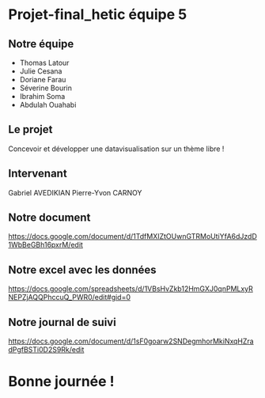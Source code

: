 # Projet-final_hetic équipe 5

## Notre équipe
  - Thomas Latour
  - Julie Cesana
  - Doriane Farau
  - Séverine Bourin
  - Ibrahim Soma
  - Abdulah Ouahabi

## Le projet

Concevoir et développer une datavisualisation sur un thème libre !

## Intervenant

Gabriel AVEDIKIAN
Pierre-Yvon CARNOY

## Notre document

https://docs.google.com/document/d/1TdfMXIZtOUwnGTRMoUtiYfA6dJzdD1WbBeGBh16pxrM/edit

## Notre excel avec les données

https://docs.google.com/spreadsheets/d/1VBsHvZkb12HmGXJ0qnPMLxyRNEPZjAQQPhccuQ_PWR0/edit#gid=0

## Notre journal de suivi

https://docs.google.com/document/d/1sF0goarw2SNDegmhorMkiNxqHZradPgfBSTi0D2S9Rk/edit

# Bonne journée !
